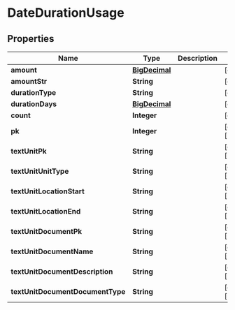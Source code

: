 

# DateDurationUsage

## Properties

Name | Type | Description | Notes
------------ | ------------- | ------------- | -------------
**amount** | [**BigDecimal**](BigDecimal.md) |  |  [optional]
**amountStr** | **String** |  |  [optional]
**durationType** | **String** |  |  [optional]
**durationDays** | [**BigDecimal**](BigDecimal.md) |  |  [optional]
**count** | **Integer** |  |  [optional]
**pk** | **Integer** |  |  [optional] [readonly]
**textUnitPk** | **String** |  |  [optional] [readonly]
**textUnitUnitType** | **String** |  |  [optional] [readonly]
**textUnitLocationStart** | **String** |  |  [optional] [readonly]
**textUnitLocationEnd** | **String** |  |  [optional] [readonly]
**textUnitDocumentPk** | **String** |  |  [optional] [readonly]
**textUnitDocumentName** | **String** |  |  [optional] [readonly]
**textUnitDocumentDescription** | **String** |  |  [optional] [readonly]
**textUnitDocumentDocumentType** | **String** |  |  [optional] [readonly]



